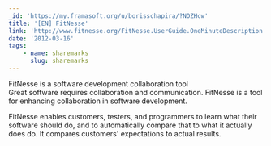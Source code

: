 ```yaml
---
_id: 'https://my.framasoft.org/u/borisschapira/?NOZHcw'
title: '[EN] FitNesse'
link: 'http://www.fitnesse.org/FitNesse.UserGuide.OneMinuteDescription'
date: '2012-03-16'
tags:
    - name: sharemarks
      slug: sharemarks
---
```


<div class="markdown"><p>FitNesse is a software development collaboration tool<br />
Great software requires collaboration and communication. FitNesse is a tool for enhancing collaboration in software development.</p>
<p>FitNesse enables customers, testers, and programmers to learn what their software should do, and to automatically compare that to what it actually does do. It compares customers' expectations to actual results.
</p></div>
